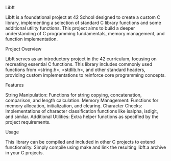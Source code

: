 Libft

Libft is a foundational project at 42 School designed to create a custom C library, implementing a selection of standard C library functions and some additional utility functions. This project aims to build a deeper understanding of C programming fundamentals, memory management, and function implementation.

Project Overview

Libft serves as an introductory project in the 42 curriculum, focusing on recreating essential C functions. This library includes commonly used functions from <string.h>, <stdlib.h>, and other standard headers, providing custom implementations to reinforce core programming concepts.

Features

String Manipulation: Functions for string copying, concatenation, comparison, and length calculation.
Memory Management: Functions for memory allocation, initialization, and clearing.
Character Checks: Implementations of character classification functions like isalpha, isdigit, and similar.
Additional Utilities: Extra helper functions as specified by the project requirements.

Usage

This library can be compiled and included in other C projects to extend functionality. Simply compile using make and link the resulting libft.a archive in your C projects.
